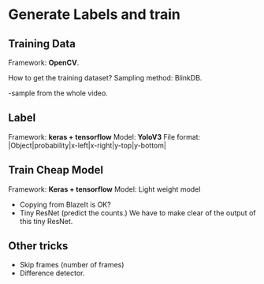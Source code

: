# Generate Labels and train 

## Training Data

Framework: **OpenCV**.

How to get the training dataset? 
Sampling method: BlinkDB.

-sample from the whole video. 

## Label 

Framework: **keras + tensorflow**
Model: **YoloV3** 
File format:
|Object|probability|x-left|x-right|y-top|y-bottom|

## Train Cheap Model

Framework: **Keras + tensorflow** 
Model: Light weight model
- Copying from BlazeIt is OK?
- Tiny ResNet (predict the counts.) 
We have to make clear of the output of this tiny ResNet.


## Other tricks

- Skip frames (number of frames) 
- Difference detector.

